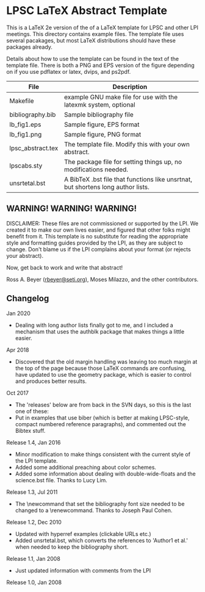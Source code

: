 # LPSC LaTeX Abstract Template

This is a LaTeX 2e version of the of a LaTeX template for LPSC and
other LPI meetings.  This directory contains example files.  The template file
uses several pacakages, but most LaTeX distributions should have
these packages already.

Details about how to use the template can be found in the text of
the template file.  There is both a PNG and EPS version of the
figure depending on if you use pdflatex or latex, dvips, and ps2pdf.

| File               | Description                                                                      |
| ----               | -----------
| Makefile           | example GNU make file for use with the latexmk system, optional                  |
| bibliography.bib   | Sample bibliography file                                                         |
| lb_fig1.eps        | Sample figure, EPS format                                                        |
| lb_fig1.png        | Sample figure, PNG format                                                        |
| lpsc_abstract.tex  | The template file.  Modify this with your own abstract.                          |
| lpscabs.sty        | The package file for setting things up, no modifications needed.                 |
| unsrtetal.bst      | A BibTeX .bst file that functions like unsrtnat, but shortens long author lists. |


## WARNING! WARNING! WARNING!

DISCLAIMER:  These files are not commissioned or supported by the
LPI.  We created it to make our own lives easier, and figured that
other folks might benefit from it.  This template is no substitute
for reading the appropriate style and formatting guides provided
by the LPI, as they are subject to change.  Don't blame us if the
LPI complains about your format (or rejects your abstract).


Now, get back to work and write that abstract!

Ross A. Beyer (rbeyer@seti.org), Moses Milazzo, and the other contributors.


## Changelog

Jan 2020
- Dealing with long author lists finally got to me, and I included a mechanism that
	uses the authblk package that makes things a little easier.

Apr 2018
- Discovered that the old margin handling was leaving too much margin at the top of the page because
	those LaTeX commands are confusing, have updated to use the geometry package, which is easier to
	control and produces better results.

Oct 2017
- The 'releases' below are from back in the SVN days, so this is the last one of these:
- Put in examples that use biber (which is better at making LPSC-style, compact 
	numbered reference paragraphs), and commented out the Bibtex stuff.

Release 1.4, Jan 2016
- Minor modification to make things consistent with the current style 
	of the LPI template.
- Added some additional preaching about color schemes.
- Added some information about dealing with double-wide-floats and
    the science.bst file.  Thanks to Lucy Lim.

Release 1.3, Jul 2011
- The \newcommand that set the bibliography font size needed to be 
	changed to a \renewcommand.  Thanks to Joseph Paul Cohen.


Release 1.2, Dec 2010
- Updated with hyperref examples (clickable URLs etc.)
- Added unsrtetal.bst, which converts the references to 
	'Author1 et al.' when needed to keep the bibliography short.

Release 1.1, Jan 2008
- Just updated information with comments from the LPI

Release 1.0, Jan 2008
